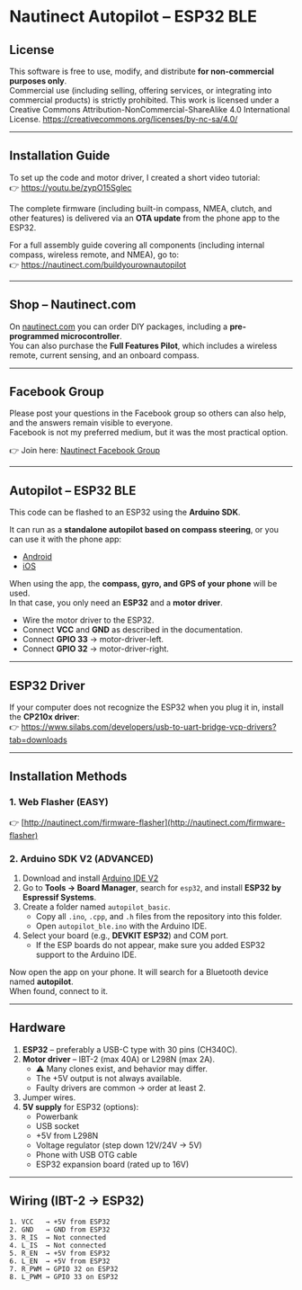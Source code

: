 # Nautinect Autopilot – ESP32 BLE

## License
This software is free to use, modify, and distribute **for non-commercial purposes only**.  
Commercial use (including selling, offering services, or integrating into commercial products) is strictly prohibited.
This work is licensed under a Creative Commons Attribution-NonCommercial-ShareAlike 4.0 International License. https://creativecommons.org/licenses/by-nc-sa/4.0/


---

## Installation Guide
To set up the code and motor driver, I created a short video tutorial:  
👉 https://youtu.be/zypO15Sglec  

The complete firmware (including built-in compass, NMEA, clutch, and other features) is delivered via an **OTA update** from the phone app to the ESP32.  

For a full assembly guide covering all components (including internal compass, wireless remote, and NMEA), go to:  
👉 https://nautinect.com/buildyourownautopilot  

---

## Shop – Nautinect.com
On [nautinect.com](https://nautinect.com) you can order DIY packages, including a **pre-programmed microcontroller**.  
You can also purchase the **Full Features Pilot**, which includes a wireless remote, current sensing, and an onboard compass.

---

## Facebook Group
Please post your questions in the Facebook group so others can also help, and the answers remain visible to everyone.  
Facebook is not my preferred medium, but it was the most practical option.  

👉 Join here: [Nautinect Facebook Group](https://www.facebook.com/groups/721879886302423)  

---

## Autopilot – ESP32 BLE
This code can be flashed to an ESP32 using the **Arduino SDK**.  

It can run as a **standalone autopilot based on compass steering**, or you can use it with the phone app:  
- [Android](https://play.google.com/apps/testing/com.sailtactical.autopilot)  
- [iOS](https://apps.apple.com/nl/app/nautinect-autopilot/id6473739289)  

When using the app, the **compass, gyro, and GPS of your phone** will be used.  
In that case, you only need an **ESP32** and a **motor driver**.  

- Wire the motor driver to the ESP32.  
- Connect **VCC** and **GND** as described in the documentation.  
- Connect **GPIO 33** → motor-driver-left.  
- Connect **GPIO 32** → motor-driver-right.  

---

## ESP32 Driver
If your computer does not recognize the ESP32 when you plug it in, install the **CP210x driver**:  
👉 https://www.silabs.com/developers/usb-to-uart-bridge-vcp-drivers?tab=downloads  

---

## Installation Methods

### 1. Web Flasher (EASY)  
👉 [http://nautinect.com/firmware-flasher](http://nautinect.com/firmware-flasher)  

### 2. Arduino SDK V2 (ADVANCED)
1. Download and install [Arduino IDE V2](https://www.arduino.cc/en/software)  
2. Go to **Tools → Board Manager**, search for `esp32`, and install **ESP32 by Espressif Systems**.  
3. Create a folder named `autopilot_basic`.  
   - Copy all `.ino`, `.cpp`, and `.h` files from the repository into this folder.  
   - Open `autopilot_ble.ino` with the Arduino IDE.  
4. Select your board (e.g., **DEVKIT ESP32**) and COM port.  
   - If the ESP boards do not appear, make sure you added ESP32 support to the Arduino IDE.  

Now open the app on your phone. It will search for a Bluetooth device named **autopilot**.  
When found, connect to it.  

---

## Hardware
1. **ESP32** – preferably a USB-C type with 30 pins (CH340C).  
2. **Motor driver** – IBT-2 (max 40A) or L298N (max 2A).  
   - ⚠️ Many clones exist, and behavior may differ.  
   - The +5V output is not always available.  
   - Faulty drivers are common → order at least 2.  
3. Jumper wires.  
4. **5V supply** for ESP32 (options):  
   - Powerbank  
   - USB socket  
   - +5V from L298N  
   - Voltage regulator (step down 12V/24V → 5V)  
   - Phone with USB OTG cable  
   - ESP32 expansion board (rated up to 16V)  

---

## Wiring (IBT-2 → ESP32)
```text
1. VCC   → +5V from ESP32
2. GND   → GND from ESP32
3. R_IS  → Not connected
4. L_IS  → Not connected
5. R_EN  → +5V from ESP32
6. L_EN  → +5V from ESP32
7. R_PWM → GPIO 32 on ESP32
8. L_PWM → GPIO 33 on ESP32
